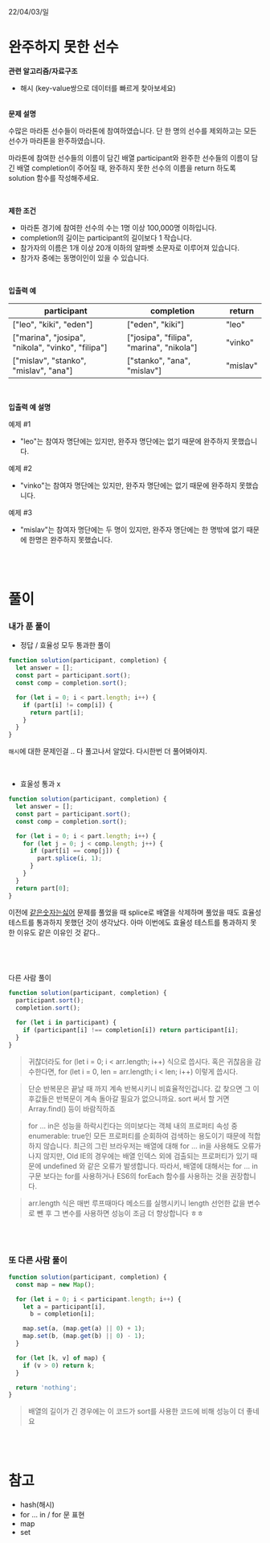 22/04/03/일

<h1>완주하지 못한 선수</h1>

<strong>관련 알고리즘/자료구조</strong>

- 해시 (key-value쌍으로 데이터를 빠르게 찾아보세요)

<br>
<strong>문제 설명</strong>

수많은 마라톤 선수들이 마라톤에 참여하였습니다. 단 한 명의 선수를 제외하고는 모든 선수가 마라톤을 완주하였습니다.

마라톤에 참여한 선수들의 이름이 담긴 배열 participant와 완주한 선수들의 이름이 담긴 배열 completion이 주어질 때, 완주하지 못한 선수의 이름을 return 하도록 solution 함수를 작성해주세요.

<br>

<strong>제한 조건</strong>

- 마라톤 경기에 참여한 선수의 수는 1명 이상 100,000명 이하입니다.
- completion의 길이는 participant의 길이보다 1 작습니다.
- 참가자의 이름은 1개 이상 20개 이하의 알파벳 소문자로 이루어져 있습니다.
- 참가자 중에는 동명이인이 있을 수 있습니다.

<br>

<strong>입출력 예</strong>

| participant                                       | completion                               | return   |
| ------------------------------------------------- | ---------------------------------------- | -------- |
| ["leo", "kiki", "eden"]                           | ["eden", "kiki"]                         | "leo"    |
| ["marina", "josipa", "nikola", "vinko", "filipa"] | ["josipa", "filipa", "marina", "nikola"] | "vinko"  |
| ["mislav", "stanko", "mislav", "ana"]             | ["stanko", "ana", "mislav"]              | "mislav" |

<br>

<strong>입출력 예 설명</strong>

예제 #1

- "leo"는 참여자 명단에는 있지만, 완주자 명단에는 없기 때문에 완주하지 못했습니다.

예제 #2

- "vinko"는 참여자 명단에는 있지만, 완주자 명단에는 없기 때문에 완주하지 못했습니다.

예제 #3

- "mislav"는 참여자 명단에는 두 명이 있지만, 완주자 명단에는 한 명밖에 없기 때문에 한명은 완주하지 못했습니다.

<br>
<br>

<h1>풀이</h1>
<h3>내가 푼 풀이</h3>

- 정답 / 효율성 모두 통과한 풀이

```javascript
function solution(participant, completion) {
  let answer = [];
  const part = participant.sort();
  const comp = completion.sort();

  for (let i = 0; i < part.length; i++) {
    if (part[i] != comp[i]) {
      return part[i];
    }
  }
}
```

`해시`에 대한 문제인걸 .. 다 풀고나서 알았다. 다시한번 더 풀어봐야지.

<br>

- 효울성 통과 x

```javascript
function solution(participant, completion) {
  let answer = [];
  const part = participant.sort();
  const comp = completion.sort();

  for (let i = 0; i < part.length; i++) {
    for (let j = 0; j < comp.length; j++) {
      if (part[i] == comp[j]) {
        part.splice(i, 1);
      }
    }
  }
  return part[0];
}
```

이전에 [같은숫자는싫어](https://github.com/kim-yejin20/algorithm/blob/main/%ED%94%84%EB%A1%9C%EA%B7%B8%EB%9E%98%EB%A8%B8%EC%8A%A4/%EA%B0%99%EC%9D%80%20%EC%88%AB%EC%9E%90%EB%8A%94%20%EC%8B%AB%EC%96%B4.md) 문제를 풀었을 때 splice로 배열을 삭제하며 풀었을 때도 효율성테스트를 통과하지 못했던 것이 생각났다. 아마 이번에도 효율성 테스트를 통과하지 못한 이유도 같은 이유인 것 같다..

<br>
<br>

<h3></h3>다른 사람 풀이</h3>

```javascript
function solution(participant, completion) {
  participant.sort();
  completion.sort();

  for (let i in participant) {
    if (participant[i] !== completion[i]) return participant[i];
  }
}
```

> 귀찮더라도 for (let i = 0; i < arr.length; i++) 식으로 씁시다. 혹은 귀찮음을 감수한다면, for (let i = 0, len = arr.length; i < len; i++) 이렇게 씁시다.

> 단순 반복문은 끝날 때 까지 계속 반복시키니 비효율적인겁니다. 값 찾으면 그 이후값들은 반복문이 계속 돌아갈 필요가 없으니까요. sort 써서 할 거면 Array.find() 등이 바람직하죠

> for ... in은 성능을 하락시킨다는 의미보다는 객체 내의 프로퍼티 속성 중 enumerable: true인 모든 프로퍼티를 순회하여 검색하는 용도이기 때문에 적합하지 않습니다. 최근의 그린 브라우저는 배열에 대해 for ... in을 사용해도 오류가 나지 않지만, Old IE의 경우에는 배열 인덱스 외에 검출되는 프로퍼티가 있기 때문에 undefined 와 같은 오류가 발생합니다. 따라서, 배열에 대해서는 for ... in 구문 보다는 for를 사용하거나 ES6의 forEach 함수를 사용하는 것을 권장합니다.

> arr.length 식은 매번 루프때마다 메소드를 실행시키니 length 선언한 값을 변수로 뺀 후 그 변수를 사용하면 성능이 조금 더 향상합니다 ㅎㅎ

<br>
<br>

<h3> 또 다른 사람 풀이</h3>

```javascript
function solution(participant, completion) {
  const map = new Map();

  for (let i = 0; i < participant.length; i++) {
    let a = participant[i],
      b = completion[i];

    map.set(a, (map.get(a) || 0) + 1);
    map.set(b, (map.get(b) || 0) - 1);
  }

  for (let [k, v] of map) {
    if (v > 0) return k;
  }

  return 'nothing';
}
```

> 배열의 길이가 긴 경우에는 이 코드가 sort를 사용한 코드에 비해 성능이 더 좋네요

<br>
<br>

<h1>참고 </h1>

- hash(해시)
- for ... in / for 문 표현
- map
- set
